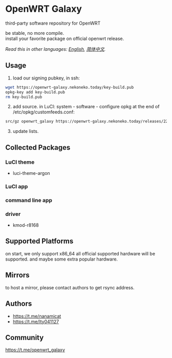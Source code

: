 # OpenWRT Galaxy

third-party software repository for OpenWRT

be stable, no more compile.  
install your favorite package on official openwrt release.

*Read this in other languages: [English](README.md), [简体中文](README.zh-Hans.md).*

## Usage

1. load our signing pubkey, in ssh:
```bash
wget https://openwrt-galaxy.nekoneko.today/key-build.pub
opkg-key add key-build.pub
rm key-build.pub
```

2. add source. in LuCI: system - software - configure opkg
at the end of /etc/opkg/customfeeds.conf:
```bash
src/gz openwrt_galaxy https://openwrt-galaxy.nekoneko.today/releases/22.03.0/packages/x86_64/galaxy
```

3. update lists.

## Collected Packages
### LuCI theme
- luci-theme-argon
### LuCI app

### command line app

### driver
- kmod-r8168

## Supported Platforms
on start, we only support x86_64
all official supported hardware will be supported.
and maybe some extra popular hardware.

## Mirrors
to host a mirror, please contact authors to get rsync address.

## Authors
- https://t.me/nanamicat
- https://t.me/lty041127

## Community
https://t.me/openwrt_galaxy
